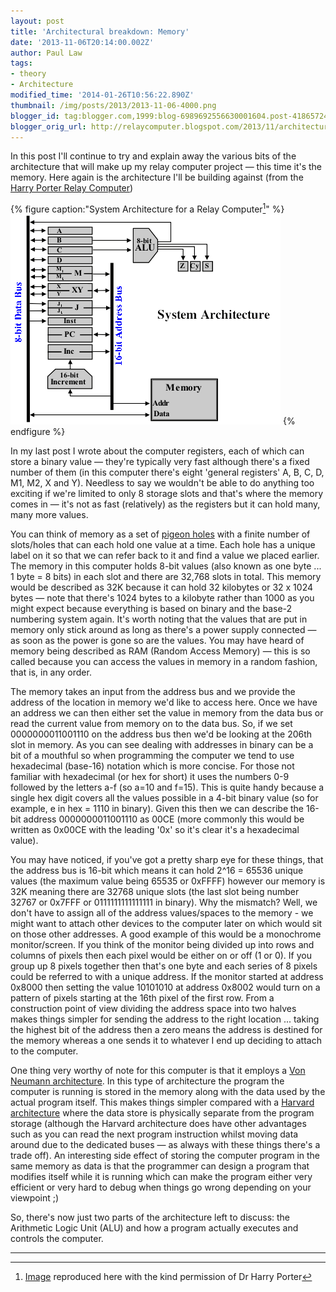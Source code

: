 ```yaml
---
layout: post
title: 'Architectural breakdown: Memory'
date: '2013-11-06T20:14:00.002Z'
author: Paul Law
tags:
- theory
- Architecture
modified_time: '2014-01-26T10:56:22.890Z'
thumbnail: /img/posts/2013/2013-11-06-4000.png
blogger_id: tag:blogger.com,1999:blog-6989692556630001604.post-4186572423607847021
blogger_orig_url: http://relaycomputer.blogspot.com/2013/11/architectural-breakdown-memory.html
---
```


In this post I'll continue to try and explain away the various bits of the 
architecture that will make up my relay computer project — this time it's the 
memory. Here again is the architecture I'll be building against (from the 
[Harry Porter Relay Computer](http://web.cecs.pdx.edu/~harry/Relay/index.html))

{% figure caption:"System Architecture for a Relay Computer[^1]" %}
![System Architecture for a Relay Computer](/assets/img/posts/2013/2013-11-06-0000.png)
{% endfigure %}

In my last post I wrote about the computer 
registers, each of which can store a binary value — they're typically very 
fast although there's a fixed number of them (in this computer there's eight 
'general registers' A, B, C, D, M1, M2, X and Y). Needless to say we wouldn't 
be able to do anything too exciting if we're limited to only 8 storage slots 
and that's where the memory comes in — it's not as fast (relatively) as the 
registers but it can hold many, many more values.

You can think of 
memory as a set of [pigeon holes](http://en.wikipedia.org/wiki/Pigeon-hole_messagebox) 
with a finite number of slots/holes that can 
each hold one value at a time. Each hole has a unique label on it so that we 
can refer back to it and find a value we placed earlier. The memory in this 
computer holds 8-bit values (also known as one byte ... 1 byte = 8 bits) in 
each slot and there are 32,768 slots in total. This memory would be described 
as 32K because it can hold 32 kilobytes or 32 x 1024 bytes — note that there's 
1024 bytes to a kilobyte rather than 1000 as you might expect because 
everything is based on binary and the base-2 numbering system again. It's 
worth noting that the values that are put in memory only stick around as long 
as there's a power supply connected — as soon as the power is gone so are the 
values. You may have heard of memory being described as RAM (Random Access 
Memory) — this is so called because you can access the values in memory in a 
random fashion, that is, in any order.

The memory takes an input 
from the address bus and we provide the address of the location in memory we'd 
like to access here. Once we have an address we can then either set the value 
in memory from the data bus or read the current value from memory on to the 
data bus. So, if we set 0000000011001110 on the address bus then we'd be 
looking at the 206th slot in memory. As you can see dealing with addresses in 
binary can be a bit of a mouthful so when programming the computer we tend to 
use hexadecimal (base-16) notation which is more concise. For those not 
familiar with hexadecimal (or hex for short) it uses the numbers 0-9 followed 
by the letters a-f (so a=10 and f=15). This is quite handy because a single 
hex digit covers all the values possible in a 4-bit binary value (so for 
example, e in hex = 1110 in binary). Given this then we can describe the 
16-bit address 0000000011001110 as 00CE (more commonly this would be written 
as 0x00CE with the leading '0x' so it's clear it's a hexadecimal value).

You may have noticed, if you've got a pretty sharp eye for these 
things, that the address bus is 16-bit which means it can hold 2^16 = 65536 
unique values (the maximum value being 65535 or 0xFFFF) however our memory is 
32K meaning there are 32768 unique slots (the last slot being number 32767 or 
0x7FFF or 0111111111111111 in binary). Why the mismatch? Well, we don't have 
to assign all of the address values/spaces to the memory - we might want to 
attach other devices to the computer later on which would sit on those other 
addresses. A good example of this would be a monochrome monitor/screen. If you 
think of the monitor being divided up into rows and columns of pixels then 
each pixel would be either on or off (1 or 0). If you group up 8 pixels 
together then that's one byte and each series of 8 pixels could be referred to 
with a unique address. If the monitor started at address 0x8000 then setting 
the value 10101010 at address 0x8002 would turn on a pattern of pixels 
starting at the 16th pixel of the first row. From a construction point of view 
dividing the address space into two halves makes things simpler for sending 
the address to the right location ... taking the highest bit of the address 
then a zero means the address is destined for the memory whereas a one sends 
it to whatever I end up deciding to attach to the computer.

One 
thing very worthy of note for this computer is that it employs a 
[Von Neumann architecture](http://en.wikipedia.org/wiki/Von_Neumann_architecture). 
In this type of architecture the 
program the computer is running is stored in the memory along with the data 
used by the actual program itself. This makes things simpler compared with a 
[Harvard architecture](http://en.wikipedia.org/wiki/Harvard_architecture) 
where the data store is physically 
separate from the program storage (although the Harvard architecture does have 
other advantages such as you can read the next program instruction whilst 
moving data around due to the dedicated buses — as always with these things 
there's a trade off). An interesting side effect of storing the computer 
program in the same memory as data is that the programmer can design a program 
that modifies itself while it is running which can make the program either 
very efficient or very hard to debug when things go wrong depending on your 
viewpoint ;)

So, there's now just two parts of the architecture 
left to discuss: the Arithmetic Logic Unit (ALU) and how a program actually 
executes and controls the computer. 

---

[^1]: [Image](http://web.cecs.pdx.edu/~harry/Relay/RelayPaper.htm#Overall%20System%20Architecture) reproduced here with the kind permission of Dr Harry Porter
